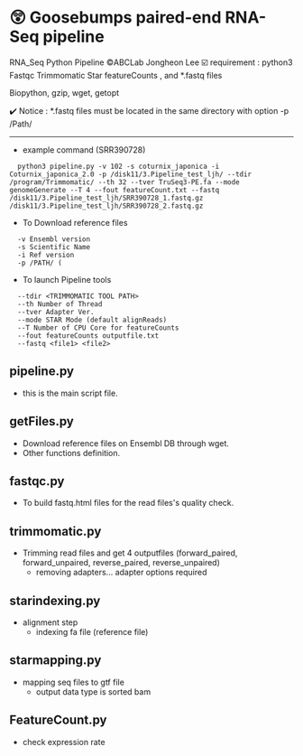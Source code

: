 # :astonished:  Goosebumps paired-end RNA-Seq pipeline
RNA_Seq Python Pipeline 
:copyright:ABCLab Jongheon Lee
:ballot_box_with_check: requirement : python3 Fastqc Trimmomatic Star featureCounts , and *.fastq files

Biopython, gzip, wget, getopt

  :heavy_check_mark: Notice : *.fastq files must be located in the same directory with option -p /Path/

-------------------------------

+ example command (SRR390728)
```
  python3 pipeline.py -v 102 -s coturnix_japonica -i Coturnix_japonica_2.0 -p /disk11/3.Pipeline_test_ljh/ --tdir /program/Trimmomatic/ --th 32 --tver TruSeq3-PE.fa --mode genomeGenerate --T 4 --fout featureCount.txt --fastq /disk11/3.Pipeline_test_ljh/SRR390728_1.fastq.gz /disk11/3.Pipeline_test_ljh/SRR390728_2.fastq.gz
```
+ To Download reference files 
```
  -v Ensembl version
  -s Scientific Name
  -i Ref version 
  -p /PATH/ ( 
```
+ To launch Pipeline tools
```
  --tdir <TRIMMOMATIC TOOL PATH>
  --th Number of Thread 
  --tver Adapter Ver.
  --mode STAR Mode (default alignReads)
  --T Number of CPU Core for featureCounts
  --fout featureCounts outputfile.txt
  --fastq <file1> <file2>
```
## pipeline.py 

+ this is the main script file.

## getFiles.py

+ Download reference files on Ensembl DB through wget. 
+ Other functions definition. 

## fastqc.py 

+ To build fastq.html files for the read files's quality check. 

## trimmomatic.py

+ Trimming read files and get 4 outputfiles (forward_paired, forward_unpaired, reverse_paired, reverse_unpaired)
  + removing adapters... adapter options required

## starindexing.py

+ alignment step
  + indexing fa file (reference file)

## starmapping.py

+ mapping seq files to gtf file 
  + output data type is sorted bam
  
## FeatureCount.py
 
+ check expression rate
